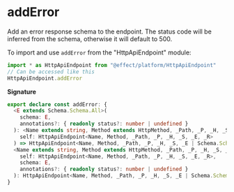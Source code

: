 # addError

Add an error response schema to the endpoint. The status code
will be inferred from the schema, otherwise it will default to 500.

To import and use `addError` from the "HttpApiEndpoint" module:

```ts
import * as HttpApiEndpoint from "@effect/platform/HttpApiEndpoint"
// Can be accessed like this
HttpApiEndpoint.addError
```

**Signature**

```ts
export declare const addError: {
  <E extends Schema.Schema.All>(
    schema: E,
    annotations?: { readonly status?: number | undefined }
  ): <Name extends string, Method extends HttpMethod, _Path, _P, _H, _S, _E, _R>(
    self: HttpApiEndpoint<Name, Method, _Path, _P, _H, _S, _E, _R>
  ) => HttpApiEndpoint<Name, Method, _Path, _P, _H, _S, _E | Schema.Schema.Type<E>, _R | Schema.Schema.Context<E>>
  <Name extends string, Method extends HttpMethod, _Path, _P, _H, _S, _E, _R, E extends Schema.Schema.All>(
    self: HttpApiEndpoint<Name, Method, _Path, _P, _H, _S, _E, _R>,
    schema: E,
    annotations?: { readonly status?: number | undefined }
  ): HttpApiEndpoint<Name, Method, _Path, _P, _H, _S, _E | Schema.Schema.Type<E>, _R | Schema.Schema.Context<E>>
}
```
